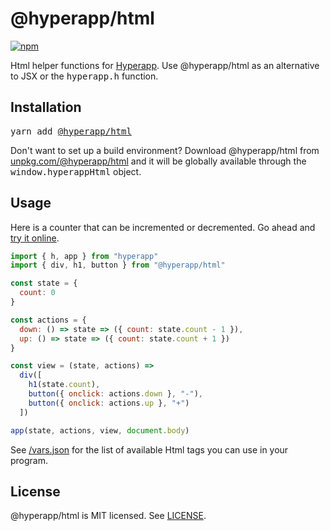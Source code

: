 # @hyperapp/html

[![npm](https://img.shields.io/npm/v/@hyperapp/html.svg)](https://www.npmjs.org/package/@hyperapp/html)

Html helper functions for [Hyperapp](https://github.com/hyperapp/hyperapp). Use @hyperapp/html as an alternative to JSX or the <samp>hyperapp.h</samp> function.

## Installation

<pre>
yarn add <a href=https://www.npmjs.com/package/@hyperapp/html>@hyperapp/html</a>
</pre>

Don't want to set up a build environment? Download @hyperapp/html from [unpkg.com/@hyperapp/html](https://unpkg.com/@hyperapp/html) and it will be globally available through the <samp>window.hyperappHtml</samp> object.

## Usage

Here is a counter that can be incremented or decremented. Go ahead and [try it online](https://codepen.io/jorgebucaran/pen/MrBgMy?editors=0010).

```jsx
import { h, app } from "hyperapp"
import { div, h1, button } from "@hyperapp/html"

const state = {
  count: 0
}

const actions = {
  down: () => state => ({ count: state.count - 1 }),
  up: () => state => ({ count: state.count + 1 })
}

const view = (state, actions) =>
  div([
    h1(state.count),
    button({ onclick: actions.down }, "-"),
    button({ onclick: actions.up }, "+")
  ])

app(state, actions, view, document.body)
```

See [/vars.json](/vars.json) for the list of available Html tags you can use in your program.


## License

@hyperapp/html is MIT licensed. See [LICENSE](LICENSE.md).
